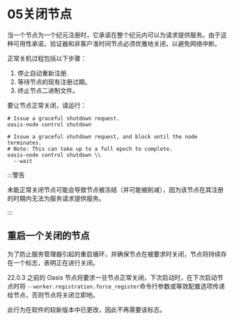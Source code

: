# 05关闭节点

当一个节点为一个纪元注册时，它承诺在整个纪元内可以为请求提供服务。由于这种可用性承诺，验证器和非客户准时间节点必须优雅地关闭，以避免网络中断。

正常关机过程包括以下步骤：

1. 停止自动重新注册.
2. 等待节点的现有注册过期。
3. 终止节点二进制文件。

要让节点正常关闭，请运行：

```
# Issue a graceful shutdown request.
oasis-node control shutdown

# Issue a graceful shutdown request, and block until the node terminates.
# Note: This can take up to a full epoch to complete.
oasis-node control shutdown \\
  --wait

```

:::警告

未能正常关闭节点可能会导致节点被冻结（并可能被削减），因为该节点在其注册的时期内无法为服务请求提供服务。

:::

## 重启一个关闭的节点

为了防止服务管理器引起的重启循环，并确保节点在被要求时关闭，节点将持续存在一个标志，表明正在进行关闭。

22.0.3 之前的 Oasis 节点将要求一旦节点正常关闭，下次启动时，在下次启动节点时将 `--worker.registration.force_register`命令行参数或等效配置选项传递给节点，否则节点将关闭立即地。

此行为在软件的较新版本中已更改，因此不再需要该标志。
